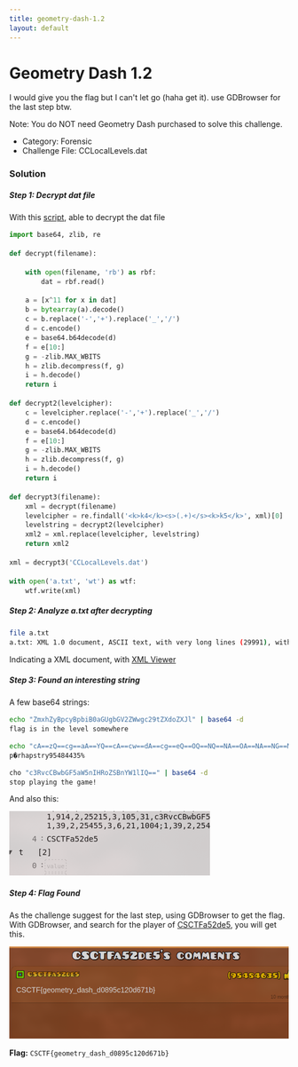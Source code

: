```yaml
---
title: geometry-dash-1.2
layout: default
---
```


# Geometry Dash 1.2

I would give you the flag but I can't let go (haha get it). use GDBrowser for the last step btw.

Note: You do NOT need Geometry Dash purchased to solve this challenge.

- Category: Forensic
- Challenge File: CCLocalLevels.dat

### Solution

##### Step 1: Decrypt dat file

With this [script](https://gist.githubusercontent.com/FaltoGH/b7563b425e10de41c56bf7af0dc4c864/raw/91275a4561cf658c63e3e02bb7cf5b5f7c1f3551/gdcrypt.py), able to decrypt the dat file

```py
import base64, zlib, re

def decrypt(filename):

    with open(filename, 'rb') as rbf:
        dat = rbf.read()

    a = [x^11 for x in dat]
    b = bytearray(a).decode()
    c = b.replace('-','+').replace('_','/')
    d = c.encode()
    e = base64.b64decode(d)
    f = e[10:]
    g = -zlib.MAX_WBITS
    h = zlib.decompress(f, g)
    i = h.decode()
    return i

def decrypt2(levelcipher):
    c = levelcipher.replace('-','+').replace('_','/')
    d = c.encode()
    e = base64.b64decode(d)
    f = e[10:]
    g = -zlib.MAX_WBITS
    h = zlib.decompress(f, g)
    i = h.decode()
    return i

def decrypt3(filename):
    xml = decrypt(filename)
    levelcipher = re.findall('<k>k4</k><s>(.+)</s><k>k5</k>', xml)[0]
    levelstring = decrypt2(levelcipher)
    xml2 = xml.replace(levelcipher, levelstring)
    return xml2

xml = decrypt3('CCLocalLevels.dat')

with open('a.txt', 'wt') as wtf:
    wtf.write(xml)
```

##### Step 2: Analyze a.txt after decrypting 

```sh
file a.txt
a.txt: XML 1.0 document, ASCII text, with very long lines (29991), with no line terminators
```

Indicating a XML document, with [XML Viewer](https://codebeautify.org/xmlviewer)

##### Step 3: Found an interesting string 

A few base64 strings:
```sh
echo "ZmxhZyBpcyBpbiB0aGUgbGV2ZWwgc29tZXdoZXJl" | base64 -d
flag is in the level somewhere
```

```sh
echo "cA==zQ==cg==aA==YQ==cA==cw==dA==cg==eQ==OQ==NQ==NA==OA==NA==NG==Mw==NQ==" | base64 -d
p�rhapstry95484435% 
```

```sh
cho "c3RvcCBwbGF5aW5nIHRoZSBnYW1lIQ==" | base64 -d
stop playing the game!
```

And also this:

<img src="ctf.png" alt="sus string">

##### Step 4: Flag Found

As the challenge suggest for the last step, using GDBrowser to get the flag. 
With GDBrowser, and search for the player of [CSCTFa52de5](https://gdbrowser.com/comments/CSCTFa52de5), you will get this. 

<img src="flag.png" alt="flag">

**Flag:** `CSCTF{geometry_dash_d0895c120d671b}`


